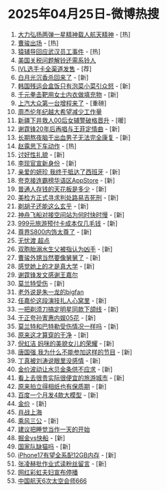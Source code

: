 # 2025年04月25日-微博热搜

1. [大力弘扬两弹一星精神载人航天精神](https://s.weibo.com/weibo?q=%23%E5%A4%A7%E5%8A%9B%E5%BC%98%E6%89%AC%E4%B8%A4%E5%BC%B9%E4%B8%80%E6%98%9F%E7%B2%BE%E7%A5%9E%E8%BD%BD%E4%BA%BA%E8%88%AA%E5%A4%A9%E7%B2%BE%E7%A5%9E%23&Refer=new_time) - [热]
2. [曹骏出场](https://s.weibo.com/weibo?q=%E6%9B%B9%E9%AA%8F%E5%87%BA%E5%9C%BA&t=31&band_rank=1&Refer=top) - [热]
3. [猿辅导回应武汉员工事件](https://s.weibo.com/weibo?q=%23%E7%8C%BF%E8%BE%85%E5%AF%BC%E5%9B%9E%E5%BA%94%E6%AD%A6%E6%B1%89%E5%91%98%E5%B7%A5%E4%BA%8B%E4%BB%B6%23&t=31&band_rank=2&Refer=top) - [热]
4. [美国关税问题解铃还需系铃人](https://s.weibo.com/weibo?q=%23%E7%BE%8E%E5%9B%BD%E5%85%B3%E7%A8%8E%E9%97%AE%E9%A2%98%E8%A7%A3%E9%93%83%E8%BF%98%E9%9C%80%E7%B3%BB%E9%93%83%E4%BA%BA%23&t=31&band_rank=3&Refer=top)
5. [IVL选手卡全渠道发售](https://s.weibo.comjavascript:void(0);) - [荐]
6. [白月光沉香杀回来了](https://s.weibo.com/weibo?q=%23%E7%99%BD%E6%9C%88%E5%85%89%E6%B2%89%E9%A6%99%E6%9D%80%E5%9B%9E%E6%9D%A5%E4%BA%86%23&t=31&band_rank=4&Refer=top) - [新]
7. [韩国残运会盒饭只有泡菜小菜引众怒](https://s.weibo.com/weibo?q=%23%E9%9F%A9%E5%9B%BD%E6%AE%8B%E8%BF%90%E4%BC%9A%E7%9B%92%E9%A5%AD%E5%8F%AA%E6%9C%89%E6%B3%A1%E8%8F%9C%E5%B0%8F%E8%8F%9C%E5%BC%95%E4%BC%97%E6%80%92%23&t=31&band_rank=5&Refer=top) - [新]
8. [千元拳击靶用女士内衣做填充物](https://s.weibo.com/weibo?q=%23%E5%8D%83%E5%85%83%E6%8B%B3%E5%87%BB%E9%9D%B6%E7%94%A8%E5%A5%B3%E5%A3%AB%E5%86%85%E8%A1%A3%E5%81%9A%E5%A1%AB%E5%85%85%E7%89%A9%23&t=31&band_rank=6&Refer=top) - [新]
9. [上汽大众第一台增程来了](https://s.weibo.comjavascript:void(0);) - [重磅]
10. [周杰伦年纪越大希望减少工作量](https://s.weibo.com/weibo?q=%23%E5%91%A8%E6%9D%B0%E4%BC%A6%E5%B9%B4%E7%BA%AA%E8%B6%8A%E5%A4%A7%E5%B8%8C%E6%9C%9B%E5%87%8F%E5%B0%91%E5%B7%A5%E4%BD%9C%E9%87%8F%23&t=31&band_rank=7&Refer=top)
11. [新疆下井救人00后女辅警破格晋升](https://s.weibo.com/weibo?q=%23%E6%96%B0%E7%96%86%E4%B8%8B%E4%BA%95%E6%95%91%E4%BA%BA00%E5%90%8E%E5%A5%B3%E8%BE%85%E8%AD%A6%E7%A0%B4%E6%A0%BC%E6%99%8B%E5%8D%87%23&t=31&band_rank=8&Refer=top) - [暖]
12. [谢霆锋20年后再唱与王菲定情曲](https://s.weibo.com/weibo?q=%23%E8%B0%A2%E9%9C%86%E9%94%8B20%E5%B9%B4%E5%90%8E%E5%86%8D%E5%94%B1%E4%B8%8E%E7%8E%8B%E8%8F%B2%E5%AE%9A%E6%83%85%E6%9B%B2%23&t=31&band_rank=9&Refer=top) - [新]
13. [长期熬夜脑干出血男子无法完全康复](https://s.weibo.com/weibo?q=%23%E9%95%BF%E6%9C%9F%E7%86%AC%E5%A4%9C%E8%84%91%E5%B9%B2%E5%87%BA%E8%A1%80%E7%94%B7%E5%AD%90%E6%97%A0%E6%B3%95%E5%AE%8C%E5%85%A8%E5%BA%B7%E5%A4%8D%23&t=31&band_rank=10&Refer=top) - [新]
14. [赵露思下车动作](https://s.weibo.com/weibo?q=%23%E8%B5%B5%E9%9C%B2%E6%80%9D%E4%B8%8B%E8%BD%A6%E5%8A%A8%E4%BD%9C%23&t=31&band_rank=11&Refer=top) - [热]
15. [讨好性礼貌](https://s.weibo.com/weibo?q=%E8%AE%A8%E5%A5%BD%E6%80%A7%E7%A4%BC%E8%B2%8C&t=31&band_rank=12&Refer=top) - [新]
16. [李现官宣新身份](https://s.weibo.com/weibo?q=%23%E6%9D%8E%E7%8E%B0%E5%AE%98%E5%AE%A3%E6%96%B0%E8%BA%AB%E4%BB%BD%23&t=31&band_rank=13&Refer=top) - [新]
17. [亲爱的妍珍 我终于抵达了西班牙](https://s.weibo.com/weibo?q=%E4%BA%B2%E7%88%B1%E7%9A%84%E5%A6%8D%E7%8F%8D%20%E6%88%91%E7%BB%88%E4%BA%8E%E6%8A%B5%E8%BE%BE%E4%BA%86%E8%A5%BF%E7%8F%AD%E7%89%99&t=31&band_rank=14&Refer=top) - [新]
18. [夸克接连霸榜华语区AppStore](https://s.weibo.com/weibo?q=%23%E5%A4%B8%E5%85%8B%E6%8E%A5%E8%BF%9E%E9%9C%B8%E6%A6%9C%E5%8D%8E%E8%AF%AD%E5%8C%BAAppStore%23&t=31&band_rank=15&Refer=top) - [新]
19. [普通人存钱的天花板是多少](https://s.weibo.com/weibo?q=%E6%99%AE%E9%80%9A%E4%BA%BA%E5%AD%98%E9%92%B1%E7%9A%84%E5%A4%A9%E8%8A%B1%E6%9D%BF%E6%98%AF%E5%A4%9A%E5%B0%91&t=31&band_rank=16&Refer=top) - [新]
20. [美检方正式寻求判处路易吉死刑](https://s.weibo.com/weibo?q=%23%E7%BE%8E%E6%A3%80%E6%96%B9%E6%AD%A3%E5%BC%8F%E5%AF%BB%E6%B1%82%E5%88%A4%E5%A4%84%E8%B7%AF%E6%98%93%E5%90%89%E6%AD%BB%E5%88%91%23&t=31&band_rank=17&Refer=top) - [新]
21. [剃胡子还能这么玄乎](https://s.weibo.com/weibo?q=%23%E5%89%83%E8%83%A1%E5%AD%90%E8%BF%98%E8%83%BD%E8%BF%99%E4%B9%88%E7%8E%84%E4%B9%8E%23&t=31&band_rank=18&Refer=top) - [新]
22. [神舟飞船对接空间站为何时快时慢](https://s.weibo.com/weibo?q=%E7%A5%9E%E8%88%9F%E9%A3%9E%E8%88%B9%E5%AF%B9%E6%8E%A5%E7%A9%BA%E9%97%B4%E7%AB%99%E4%B8%BA%E4%BD%95%E6%97%B6%E5%BF%AB%E6%97%B6%E6%85%A2&t=31&band_rank=19&Refer=top) - [新]
23. [999元旅游预付卡成本仅几毛钱](https://s.weibo.com/weibo?q=%23999%E5%85%83%E6%97%85%E6%B8%B8%E9%A2%84%E4%BB%98%E5%8D%A1%E6%88%90%E6%9C%AC%E4%BB%85%E5%87%A0%E6%AF%9B%E9%92%B1%23&t=31&band_rank=20&Refer=top) - [新]
24. [尊界S800内饰太尊了](https://s.weibo.com/weibo?q=%23%E5%B0%8A%E7%95%8CS800%E5%86%85%E9%A5%B0%E5%A4%AA%E5%B0%8A%E4%BA%86%23&t=31&band_rank=21&Refer=top) - [新]
25. [无忧渡 超点](https://s.weibo.com/weibo?q=%E6%97%A0%E5%BF%A7%E6%B8%A1%20%E8%B6%85%E7%82%B9&t=31&band_rank=22&Refer=top)
26. [双胞胎溺水生父被指认为凶手](https://s.weibo.com/weibo?q=%E5%8F%8C%E8%83%9E%E8%83%8E%E6%BA%BA%E6%B0%B4%E7%94%9F%E7%88%B6%E8%A2%AB%E6%8C%87%E8%AE%A4%E4%B8%BA%E5%87%B6%E6%89%8B&t=31&band_rank=23&Refer=top) - [新]
27. [曹骏外甥当然要像舅舅了](https://s.weibo.com/weibo?q=%E6%9B%B9%E9%AA%8F%E5%A4%96%E7%94%A5%E5%BD%93%E7%84%B6%E8%A6%81%E5%83%8F%E8%88%85%E8%88%85%E4%BA%86&t=31&band_rank=24&Refer=top) - [新]
28. [感觉她上的才是真大学](https://s.weibo.com/weibo?q=%E6%84%9F%E8%A7%89%E5%A5%B9%E4%B8%8A%E7%9A%84%E6%89%8D%E6%98%AF%E7%9C%9F%E5%A4%A7%E5%AD%A6&t=31&band_rank=25&Refer=top) - [新]
29. [谢霆锋发文感谢王嘉尔](https://s.weibo.com/weibo?q=%E8%B0%A2%E9%9C%86%E9%94%8B%E5%8F%91%E6%96%87%E6%84%9F%E8%B0%A2%E7%8E%8B%E5%98%89%E5%B0%94&t=31&band_rank=26&Refer=top)
30. [莫兰特受伤](https://s.weibo.com/weibo?q=%23%E8%8E%AB%E5%85%B0%E7%89%B9%E5%8F%97%E4%BC%A4%23&t=31&band_rank=27&Refer=top) - [新]
31. [老外说是朱一龙的bigfan](https://s.weibo.com/weibo?q=%23%E8%80%81%E5%A4%96%E8%AF%B4%E6%98%AF%E6%9C%B1%E4%B8%80%E9%BE%99%E7%9A%84bigfan%23&t=31&band_rank=28&Refer=top)
32. [任嘉伦这段演技扎人心窝里](https://s.weibo.com/weibo?q=%E4%BB%BB%E5%98%89%E4%BC%A6%E8%BF%99%E6%AE%B5%E6%BC%94%E6%8A%80%E6%89%8E%E4%BA%BA%E5%BF%83%E7%AA%9D%E9%87%8C&t=31&band_rank=29&Refer=top) - [新]
33. [一把剃须刀搞定明星同款下颌线](https://s.weibo.com/weibo?q=%23%E4%B8%80%E6%8A%8A%E5%89%83%E9%A1%BB%E5%88%80%E6%90%9E%E5%AE%9A%E6%98%8E%E6%98%9F%E5%90%8C%E6%AC%BE%E4%B8%8B%E9%A2%8C%E7%BA%BF%23&t=31&band_rank=30&Refer=top) - [新]
34. [于正夸孙寈惠内娱05花](https://s.weibo.com/weibo?q=%23%E4%BA%8E%E6%AD%A3%E5%A4%B8%E5%AD%99%E5%AF%88%E6%83%A0%E5%86%85%E5%A8%B105%E8%8A%B1%23&t=31&band_rank=31&Refer=top) - [新]
35. [莫兰特和巴特勒受伤情况一样吗](https://s.weibo.com/weibo?q=%E8%8E%AB%E5%85%B0%E7%89%B9%E5%92%8C%E5%B7%B4%E7%89%B9%E5%8B%92%E5%8F%97%E4%BC%A4%E6%83%85%E5%86%B5%E4%B8%80%E6%A0%B7%E5%90%97&t=31&band_rank=32&Refer=top) - [新]
36. [原来这才算穿的干净](https://s.weibo.com/weibo?q=%23%E5%8E%9F%E6%9D%A5%E8%BF%99%E6%89%8D%E7%AE%97%E7%A9%BF%E7%9A%84%E5%B9%B2%E5%87%80%23&t=31&band_rank=33&Refer=top) - [新]
37. [倪虹洁 妈咪的美貌女儿的荣耀](https://s.weibo.com/weibo?q=%E5%80%AA%E8%99%B9%E6%B4%81%20%E5%A6%88%E5%92%AA%E7%9A%84%E7%BE%8E%E8%B2%8C%E5%A5%B3%E5%84%BF%E7%9A%84%E8%8D%A3%E8%80%80&t=31&band_rank=34&Refer=top) - [新]
38. [唐国强 我为什么不能参加这样的节目](https://s.weibo.com/weibo?q=%E5%94%90%E5%9B%BD%E5%BC%BA%20%E6%88%91%E4%B8%BA%E4%BB%80%E4%B9%88%E4%B8%8D%E8%83%BD%E5%8F%82%E5%8A%A0%E8%BF%99%E6%A0%B7%E7%9A%84%E8%8A%82%E7%9B%AE&t=31&band_rank=35&Refer=top) - [新]
39. [丁真被刘涛说眼里没感情](https://s.weibo.com/weibo?q=%23%E4%B8%81%E7%9C%9F%E8%A2%AB%E5%88%98%E6%B6%9B%E8%AF%B4%E7%9C%BC%E9%87%8C%E6%B2%A1%E6%84%9F%E6%83%85%23&t=31&band_rank=36&Refer=top) - [新]
40. [金价波动让水贝金条供不应求](https://s.weibo.com/weibo?q=%23%E9%87%91%E4%BB%B7%E6%B3%A2%E5%8A%A8%E8%AE%A9%E6%B0%B4%E8%B4%9D%E9%87%91%E6%9D%A1%E4%BE%9B%E4%B8%8D%E5%BA%94%E6%B1%82%23&t=31&band_rank=37&Refer=top) - [新]
41. [看上去很贵实际很便宜的旅游城市](https://s.weibo.com/weibo?q=%E7%9C%8B%E4%B8%8A%E5%8E%BB%E5%BE%88%E8%B4%B5%E5%AE%9E%E9%99%85%E5%BE%88%E4%BE%BF%E5%AE%9C%E7%9A%84%E6%97%85%E6%B8%B8%E5%9F%8E%E5%B8%82&t=31&band_rank=38&Refer=top) - [新]
42. [原来拍立得相纸也有保质期](https://s.weibo.com/weibo?q=%E5%8E%9F%E6%9D%A5%E6%8B%8D%E7%AB%8B%E5%BE%97%E7%9B%B8%E7%BA%B8%E4%B9%9F%E6%9C%89%E4%BF%9D%E8%B4%A8%E6%9C%9F&t=31&band_rank=39&Refer=top) - [新]
43. [百度一个月发4款大模型](https://s.weibo.com/weibo?q=%23%E7%99%BE%E5%BA%A6%E4%B8%80%E4%B8%AA%E6%9C%88%E5%8F%914%E6%AC%BE%E5%A4%A7%E6%A8%A1%E5%9E%8B%23&t=31&band_rank=40&Refer=top) - [新]
44. [金价](https://s.weibo.com/weibo?q=%E9%87%91%E4%BB%B7&t=31&band_rank=41&Refer=top) - [新]
45. [肖战上海](https://s.weibo.com/weibo?q=%23%E8%82%96%E6%88%98%E4%B8%8A%E6%B5%B7%23&t=31&band_rank=42&Refer=top)
46. [乘风三公](https://s.weibo.com/weibo?q=%E4%B9%98%E9%A3%8E%E4%B8%89%E5%85%AC&t=31&band_rank=43&Refer=top) - [新]
47. [建议把睡觉当作一天的开始](https://s.weibo.com/weibo?q=%23%E5%BB%BA%E8%AE%AE%E6%8A%8A%E7%9D%A1%E8%A7%89%E5%BD%93%E4%BD%9C%E4%B8%80%E5%A4%A9%E7%9A%84%E5%BC%80%E5%A7%8B%23&t=31&band_rank=44&Refer=top)
48. [掘金vs快船](https://s.weibo.com/weibo?q=%23%E6%8E%98%E9%87%91vs%E5%BF%AB%E8%88%B9%23&t=31&band_rank=45&Refer=top) - [新]
49. [国家队缺猫吗](https://s.weibo.com/weibo?q=%23%E5%9B%BD%E5%AE%B6%E9%98%9F%E7%BC%BA%E7%8C%AB%E5%90%97%23&t=31&band_rank=46&Refer=top) - [新]
50. [iPhone17有望全系配12GB内存](https://s.weibo.com/weibo?q=%23iPhone17%E6%9C%89%E6%9C%9B%E5%85%A8%E7%B3%BB%E9%85%8D12GB%E5%86%85%E5%AD%98%23&t=31&band_rank=47&Refer=top) - [新]
51. [张凌赫批作业式读粉丝留言](https://s.weibo.com/weibo?q=%E5%BC%A0%E5%87%8C%E8%B5%AB%E6%89%B9%E4%BD%9C%E4%B8%9A%E5%BC%8F%E8%AF%BB%E7%B2%89%E4%B8%9D%E7%95%99%E8%A8%80&t=31&band_rank=48&Refer=top) - [新]
52. [网红彩虹夫妇宣布停播](https://s.weibo.com/weibo?q=%23%E7%BD%91%E7%BA%A2%E5%BD%A9%E8%99%B9%E5%A4%AB%E5%A6%87%E5%AE%A3%E5%B8%83%E5%81%9C%E6%92%AD%23&t=31&band_rank=49&Refer=top)
53. [中国航天6次太空会师666](https://s.weibo.com/weibo?q=%23%E4%B8%AD%E5%9B%BD%E8%88%AA%E5%A4%A96%E6%AC%A1%E5%A4%AA%E7%A9%BA%E4%BC%9A%E5%B8%88666%23&t=31&band_rank=50&Refer=top)
